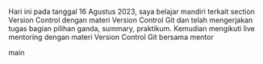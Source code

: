 Hari ini pada tanggal 16 Agustus 2023, saya belajar mandiri terkait section Version Control dengan materi Version Control Git dan telah mengerjakan tugas bagian pilihan ganda, summary, praktikum. Kemudian mengikuti live mentoring dengan materi Version Control Git bersama mentor

main
